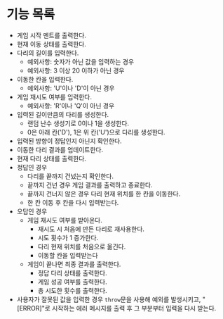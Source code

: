 # 기능 목록

- 게임 시작 멘트를 출력한다.
- 현재 이동 상태를 출력한다.
- 다리의 길이를 입력한다.
  - 예외사항: 숫자가 아닌 값을 입력하는 경우
  - 예외사항: 3 이상 20 이하가 아닌 경우
- 이동한 칸을 입력한다.
  - 예외사항: 'U'이나 'D'이 아닌 경우
- 게임 재시도 여부를 입력한다.
  - 예외사항: 'R'이나 'Q'이 아닌 경우
- 입력된 길이만큼의 다리를 생성한다.
  - 랜덤 난수 생성기로 0이나 1을 생성한다.
  - 0은 아래 칸('D'), 1은 위 칸('U')으로 다리를 생성한다.
- 입력된 방향이 정답인지 아닌지 확인한다.
- 이동한 다리 결과를 업데이트한다.
- 현재 다리 상태를 출력한다.
- 정답인 경우
  - 다리를 끝까지 건넜는지 확인한다.
  - 끝까지 건넌 경우 게임 결과를 출력하고 종료한다.
  - 끝까지 건너지 않은 경우 다리 현재 위치를 한 칸을 이동한다.
  - 한 칸 이동 후 칸을 다시 입력받는다.
- 오답인 경우
  - 게임 재시도 여부를 받아온다.
    - 재시도 시 처음에 만든 다리로 재사용한다.
    - 시도 횟수가 1 증가한다.
    - 다리 현재 위치를 처음으로 옮긴다.
    - 이동할 칸을 입력받는다
  - 게임이 끝나면 최종 결과를 출력한다.
    - 정답 다리 상태를 출력한다.
    - 게임 성공 여부를 출력한다.
    - 총 시도한 횟수를 출력한다.
- 사용자가 잘못된 값을 입력한 경우 `throw`문을 사용해 예외를 발생시키고, "[ERROR]"로 시작하는 에러 메시지를 출력 후 그 부분부터 입력을 다시 받는다.
